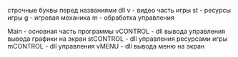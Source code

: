 строчные буквы перед названиями dll
v - видео часть игры
st - ресурсы игры
g - игровая механика
m - обработка управления


Main - основная часть программы
vCONTROL - dll вывода управления вывода графики на экран
stCONTROL - dll управления ресурсами игры
mCONTROL - dll управления 
vMENU - dll вывода меню на экран